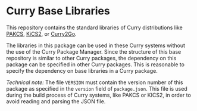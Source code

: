 Curry Base Libraries
====================

This repository contains the standard libraries of
Curry distributions like
[PAKCS](https://www.informatik.uni-kiel.de/~pakcs/),
[KiCS2](https://www-ps.informatik.uni-kiel.de/kics2/), or
[Curry2Go](https://www-ps.informatik.uni-kiel.de/curry2go/).

The libraries in this package can be used in these Curry systems
without the use of the Curry Package Manager.
Since the structure of this base repository is similar to
other Curry packages, the dependency on this package
can be specified in other Curry packages.
This is reasonable to specify the dependency
on base libraries in a Curry package.

*Technical note:*
The file `VERSION` must contain the version number of this package
as specified in the `version` field of `package.json`.
This file is used during the build process of Curry systems,
like PAKCS or KICS2,
in order to avoid reading and parsing the JSON file.
